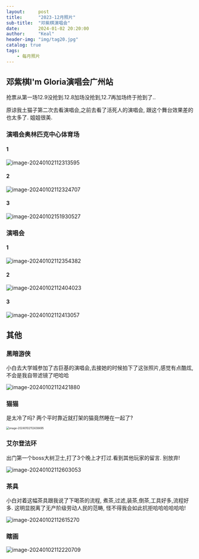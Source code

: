 ```yaml
---
layout:     post
title:      "2023-12月照片"
sub-title:  "邓紫棋演唱会"
date:       2024-01-02 20:20:00
author:     "Keal"
header-img: "img/tag20.jpg"
catalog: true
tags:
    - 每月照片
---
```


## 邓紫棋I'm Gloria演唱会广州站

抢票从第一场12.9没抢到.12.8加场没抢到,12.7再加场终于抢到了..

原谅我土猫子第二次去看演唱会,之前去看了活死人的演唱会, 跟这个舞台效果差的也太多了. 姐姐很美.

### 演唱会奥林匹克中心体育场

#### 1

![image-20240102112313595](https://raw.githubusercontent.com/kneed/typora_img_respository/main/typora/202401021123544.png)

#### 2

![image-20240102112324707](https://raw.githubusercontent.com/kneed/typora_img_respository/main/typora/202401021123024.png)

#### 3

![image-20240102151930527](https://raw.githubusercontent.com/kneed/typora_img_respository/main/typora/202401021519927.png)

### 演唱会

#### 1

![image-20240102112354382](https://raw.githubusercontent.com/kneed/typora_img_respository/main/typora/202401021123199.png)

#### 2

![image-20240102112404023](https://raw.githubusercontent.com/kneed/typora_img_respository/main/typora/202401021124365.png)

#### 3

![image-20240102112413057](https://raw.githubusercontent.com/kneed/typora_img_respository/main/typora/202401021124308.png)

## 其他

### 黑暗游侠

小白去大学城参加了古巨基的演唱会,去接她的时候拍下了这张照片,感觉有点酷炫, 不会是我自带滤镜了吧哈哈

![image-20240102112421880](https://raw.githubusercontent.com/kneed/typora_img_respository/main/typora/202401021124006.png)

### 猫猫

是太冷了吗? 两个平时靠近就打架的猫竟然睡在一起了?

<img src="https://raw.githubusercontent.com/kneed/typora_img_respository/main/typora/202401021124363.png" alt="image-20240102112438495" style="zoom:50%;" />

### 艾尔登法环

出门第一个boss大树卫士,打了3个晚上才打过.看到其他玩家的留言. 别放弃!

![image-20240102112603053](https://raw.githubusercontent.com/kneed/typora_img_respository/main/typora/202401021126797.png)

### 茶具

小白对着这幅茶具跟我说了下喝茶的流程, 煮茶,过滤,装茶,倒茶,工具好多,流程好多. 这明显脱离了无产阶级劳动人民的范畴, 怪不得我会如此抗拒哈哈哈哈哈哈!

![image-20240102112615270](https://raw.githubusercontent.com/kneed/typora_img_respository/main/typora/202401021126565.png)

### 瞎画

![image-20240102112220709](https://raw.githubusercontent.com/kneed/typora_img_respository/main/typora/202401021122369.png)
